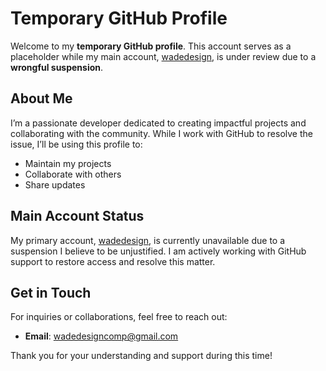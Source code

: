 # Temporary GitHub Profile

Welcome to my **temporary GitHub profile**. This account serves as a placeholder while my main account, [wadedesign](https://github.com/wadedesign), is under review due to a **wrongful suspension**.

## About Me
I’m a passionate developer dedicated to creating impactful projects and collaborating with the community. While I work with GitHub to resolve the issue, I’ll be using this profile to:
- Maintain my projects
- Collaborate with others
- Share updates

## Main Account Status
My primary account, [wadedesign](https://github.com/wadedesign), is currently unavailable due to a suspension I believe to be unjustified. I am actively working with GitHub support to restore access and resolve this matter.

## Get in Touch
For inquiries or collaborations, feel free to reach out:
- **Email**: [wadedesigncomp@gmail.com](mailto:wadedesigncomp@gmail.com)

Thank you for your understanding and support during this time!
